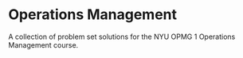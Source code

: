 # Operations Management

A collection of problem set solutions for the NYU OPMG 1 Operations Management course.
